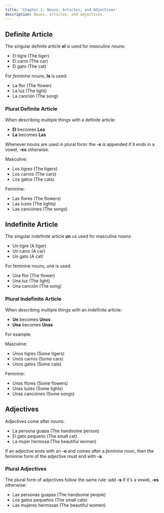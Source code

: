 ```yaml
---
title: 'Chapter 1: Nouns, Articles, and Adjectives'
description: Nouns, articles, and adjectives.
---
```


## Definite Article

The singular definite article **el** is used for *masculine* nouns:

- El tigre (The tiger)
- El carro (The car)
- El gato (The cat)

For *feminine* nouns, **la** is used:

- La flor (The flower)
- La luz (The light)
- La canción (The song)

### Plural Definite Article

When describing multiple things with a definite article:

- **El** becomes **Los**
- **La** becomes **Las**

Whenever nouns are used in plural form: the **-s** is appended if it 
ends in a vowel, **-es** otherwise.

Masculine:

- Los tigres (The tigers)
- Los carros (The cars)
- Los gatos (The cats)

Feminine:

- Las flores (The flowers)
- Las luzes (The lights)
- Las canciónes (The songs)

## Indefinite Article

The singular indefinite article **un** us used for masculine nouns:

- Un tigre (A tiger)
- Un carro (A car)
- Un gato (A cat)

For feminine nouns, *una* is used:

- Una flor (The flower)
- Una luz (The light)
- Una canción (The song)

### Plural Indefinite Article

When describing multiple things with an indefinite article:

- **Un** becomes **Unos**
- **Una** becomes **Unas**

For example:

Masculine:

- Unos tigres (Some tigers)
- Unos carros (Some cars)
- Unos gatos (Some cats)

Feminine:

- Unas flores (Some flowers)
- Unas luzes (Some lights)
- Unas canciónes (Some songs)

## Adjectives

Adjectives come after nouns:

- La persona guapa (The handsome person)
- El gato pequeño (The small cat)
- La mujer hermosa (The beautiful woman)

If an adjective ends with an **-o** and comes after a *feminine* noun, 
then the feminine form of the adjective must end with **-a**.


### Plural Adjectives

The plural form of adjectives follow the same rule: add **-s** if 
it's a vowel, **-es** otherwise:

- Las personas guapas (The handsome people)
- Los gatos pequeños (The small cats)
- Las mujeres hermosas (The beautiful women)
